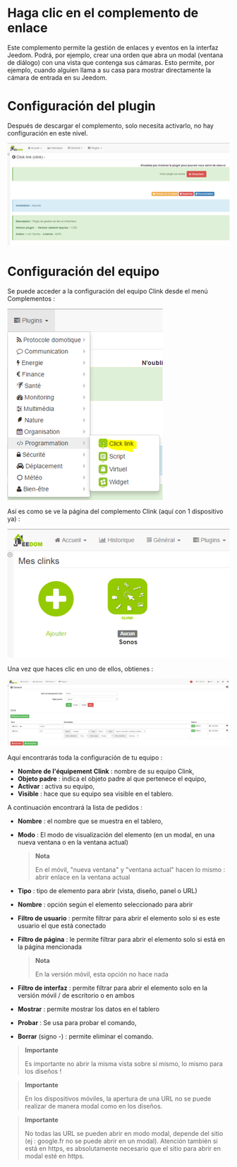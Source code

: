 # Haga clic en el complemento de enlace

Este complemento permite la gestión de enlaces y eventos en la interfaz Jeedom. Podrá, por ejemplo, crear una orden que abra un modal (ventana de diálogo) con una vista que contenga sus cámaras. Esto permite, por ejemplo, cuando alguien llama a su casa para mostrar directamente la cámara de entrada en su Jeedom.

# Configuración del plugin

Después de descargar el complemento, solo necesita activarlo, no hay configuración en este nivel.

![clink1](../images/clink1.PNG)

# Configuración del equipo

Se puede acceder a la configuración del equipo Clink desde el menú Complementos :

![clink2](../images/clink2.PNG)

Así es como se ve la página del complemento Clink (aquí con 1 dispositivo ya) :

![clink3](../images/clink3.PNG)

Una vez que haces clic en uno de ellos, obtienes :

![clink4](../images/clink4.PNG)

Aquí encontrarás toda la configuración de tu equipo :

-   **Nombre de l'équipement Clink** : nombre de su equipo Clink,
-   **Objeto padre** : indica el objeto padre al que pertenece el equipo,
-   **Activar** : activa su equipo,
-   **Visible** : hace que su equipo sea visible en el tablero.

A continuación encontrará la lista de pedidos :

-   **Nombre** : el nombre que se muestra en el tablero,
-   **Modo** : El modo de visualización del elemento (en un modal, en una nueva ventana o en la ventana actual)

    > **Nota**
    >
    > En el móvil, "nueva ventana" y "ventana actual" hacen lo mismo : abrir enlace en la ventana actual

-   **Tipo** : tipo de elemento para abrir (vista, diseño, panel o URL)
-   **Nombre** : opción según el elemento seleccionado para abrir
-   **Filtro de usuario** : permite filtrar para abrir el elemento solo si es este usuario el que está conectado

-   **Filtro de página** : le permite filtrar para abrir el elemento solo si está en la página mencionada

    > **Nota**
    >
    > En la versión móvil, esta opción no hace nada

-   **Filtro de interfaz** : permite filtrar para abrir el elemento solo en la versión móvil / de escritorio o en ambos
-   **Mostrar** : permite mostrar los datos en el tablero
-   **Probar** : Se usa para probar el comando,
-   **Borrar** (signo -) : permite eliminar el comando.

> **Importante**
>
> Es importante no abrir la misma vista sobre sí mismo, lo mismo para los diseños !

> **Importante**
>
> En los dispositivos móviles, la apertura de una URL no se puede realizar de manera modal como en los diseños.

> **Importante**
>
> No todas las URL se pueden abrir en modo modal, depende del sitio (ej : google.fr no se puede abrir en un modal). Atención también si está en https, es absolutamente necesario que el sitio para abrir en modal esté en https.
